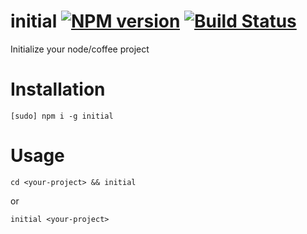 initial [![NPM version][npm-image]][npm-url] [![Build Status][travis-image]][travis-url]
=======

Initialize your node/coffee project

# Installation

`[sudo] npm i -g initial`

# Usage

`cd <your-project> && initial`

or

`initial <your-project>`

[npm-url]: https://npmjs.org/package/initial
[npm-image]: http://img.shields.io/npm/v/initial.svg

[travis-url]: https://travis-ci.org/sailxjx/initial
[travis-image]: http://img.shields.io/travis/sailxjx/initial.svg 
